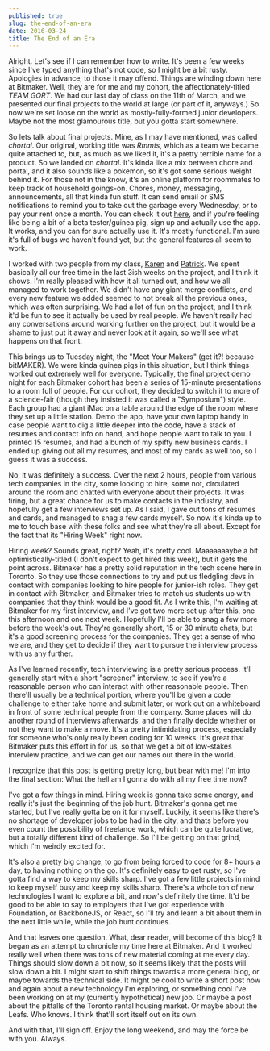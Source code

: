 ```yaml
---
published: true
slug: the-end-of-an-era
date: 2016-03-24
title: The End of an Era
---
```


Alright. Let's see if I can remember how to write. It's been a few weeks since
I've typed anything that's not code, so I might be a bit rusty. Apologies in
advance, to those it may offend. Things are winding down here at Bitmaker. Well,
they are for me and my cohort, the affectionately-titled _TEAM GORT_. We had our
last day of class on the 11th of March, and we presented our final projects to
the world at large (or part of it, anyways.) So now we're set loose on the world
as mostly-fully-formed junior developers. Maybe not the most glamourous title,
but you gotta start somewhere.

So lets talk about final projects. Mine, as I may have mentioned, was called
_chortal_. Our original, working title was _Rmmts_, which as a team we became
quite attached to, but, as much as we liked it, it's a pretty terrible name for
a product. So we landed on _chortal_. It's kinda like a mix between chore and
portal, and it also sounds like a pokemon, so it's got some serious weight
behind it. For those not in the know, it's an online platform for roommates to
keep track of household goings-on. Chores, money, messaging, announcements, all
that kinda fun stuff. It can send email or SMS notifications to remind you to
take out the garbage every Wednesday, or to pay your rent once a month. You can
check it out [here](http://chortal.herokuapp.com), and if you're feeling like
being a bit of a beta tester/guinea pig, sign up and actually use the app. It
works, and you can for sure actually use it. It's mostly functional. I'm sure
it's full of bugs we haven't found yet, but the general features all seem to
work.

I worked with two people from my class, [Karen](http://karenjho.com/) and
[Patrick](https://twitter.com/patrickcruiks). We spent basically all our free
time in the last 3ish weeks on the project, and I think it shows. I'm really
pleased with how it all turned out, and how we all managed to work together. We
didn't have any giant merge conflicts, and every new feature we added seemed to
not break all the previous ones, which was often surprising. We had a lot of fun
on the project, and I think it'd be fun to see it actually be used by real
people. We haven't really had any conversations around working further on the
project, but it would be a shame to just put it away and never look at it again,
so we'll see what happens on that front.

This brings us to Tuesday night, the "Meet Your Makers" (get it?! because
bitMAKER). We were kinda guinea pigs in this situation, but I think things
worked out extremely well for everyone. Typically, the final project demo night
for each Bitmaker cohort has been a series of 15-minute presentations to a room
full of people. For our cohort, they decided to switch it to more of a
science-fair (though they insisted it was called a "Symposium") style. Each
group had a giant iMac on a table around the edge of the room where they set up
a little station. Demo the app, have your own laptop handy in case people want
to dig a little deeper into the code, have a stack of resumes and contact info
on hand, and hope people want to talk to you. I printed 15 resumes, and had a
bunch of my spiffy new business cards. I ended up giving out all my resumes, and
most of my cards as well too, so I guess it was a success.

No, it was definitely a success. Over the next 2 hours, people from various tech
companies in the city, some looking to hire, some not, circulated around the
room and chatted with everyone about their projects. It was tiring, but a great
chance for us to make contacts in the industry, and hopefully get a few
interviews set up. As I said, I gave out tons of resumes and cards, and managed
to snag a few cards myself. So now it's kinda up to me to touch base with these
folks and see what they're all about. Except for the fact that its "Hiring Week"
right now.

Hiring week? Sounds great, right? Yeah, it's pretty cool. Maaaaaaaybe a bit
optimistically-titled (I don't expect to get hired this week), but it gets the
point across. Bitmaker has a pretty solid reputation in the tech scene here in
Toronto. So they use those connections to try and put us fledgling devs in
contact with companies looking to hire people for junior-ish roles. They get in
contact with Bitmaker, and Bitmaker tries to match us students up with companies
that they think would be a good fit. As I write this, I'm waiting at Bitmaker
for my first interview, and I've got two more set up after this, one this
afternoon and one next week. Hopefully I'll be able to snag a few more before
the week's out. They're generally short, 15 or 30 minute chats, but it's a good
screening process for the companies. They get a sense of who we are, and they
get to decide if they want to pursue the interview process with us any further.

As I've learned recently, tech interviewing is a pretty serious process. It'll
generally start with a short "screener" interview, to see if you're a reasonable
person who can interact with other reasonable people. Then there'll usually be a
technical portion, where you'll be given a code challenge to either take home
and submit later, or work out on a whiteboard in front of some technical people
from the company. Some places will do another round of interviews afterwards,
and then finally decide whether or not they want to make a move. It's a pretty
intimidating process, especially for someone who's only really been coding for
10 weeks. It's great that Bitmaker puts this effort in for us, so that we get a
bit of low-stakes interview practice, and we can get our names out there in the
world.

I recognize that this post is getting pretty long, but bear with me! I'm into
the final section: What the hell am I gonna do with all my free time now?

I've got a few things in mind. Hiring week is gonna take some energy, and really
it's just the beginning of the job hunt. Bitmaker's gonna get me started, but
I've really gotta be on it for myself. Luckily, it seems like there's no
shortage of developer jobs to be had in the city, and thats before you even
count the possibility of freelance work, which can be quite lucrative, but a
totally different kind of challenge. So I'll be getting on that grind, which I'm
weirdly excited for.

It's also a pretty big change, to go from being forced to code for 8+ hours a
day, to having nothing on the go. It's definitely easy to get rusty, so I've
gotta find a way to keep my skills sharp. I've got a few little projects in mind
to keep myself busy and keep my skills sharp. There's a whole ton of new
technologies I want to explore a bit, and now's definitely the time. It'd be
good to be able to say to employers that I've got experience with Foundation, or
BackboneJS, or React, so I'll try and learn a bit about them in the next little
while, while the job hunt continues.

And that leaves one question. What, dear reader, will become of this blog? It
began as an attempt to chronicle my time here at Bitmaker. And it worked really
well when there was tons of new material coming at me every day. Things should
slow down a bit now, so it seems likely that the posts will slow down a bit. I
might start to shift things towards a more general blog, or maybe towards the
technical side. It might be cool to write a short post now and again about a new
technology I'm exploring, or something cool I've been working on at my
(currently hypothetical) new job. Or maybe a post about the pitfalls of the
Toronto rental housing market. Or maybe about the Leafs. Who knows. I think
that'll sort itself out on its own.

And with that, I'll sign off. Enjoy the long weekend, and may the force be with
you. Always.
